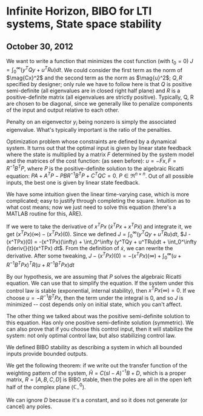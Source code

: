 Infinite Horizon, BIBO for LTI systems, State space stability 
=============================================================
October 30, 2012
----------------

We want to write a function that minimizes the cost function (with $t_0=0$)
$J = \int_0^\infty (y^TQy + u^TRu) dt$. We could consider the first term as
the norm of $\mag{Cx}^2$ and the second term as the norm as $\mag{u}^2$;
$Q, R$ specified by designer; only rule we have to follow here is that $Q$
is positive semi-definite (all eigenvalues are in closed right half plane)
and $R$ is a positive-definite matrix (all eigenvalues are strictly
positive). Typically, Q, R are chosen to be diagonal, since we generally
like to penalize components of the input and output relative to each other.

Penalty on an eigenvector $y_i$ being nonzero is simply the associated
eigenvalue. What's typically important is the ratio of the penalties.

Optimization problem whose constraints are defined by a dynamical
system. It turns out that the optimal input is given by linear state
feedback where the state is multiplied by a matrix $F$ determined by the
system model and the matrices of the cost function: (as seen before): $u =
-Fx, F = R^{-1}B^T P$, where $P$ is the positive-definite solution to the
algebraic Ricatti equation: $PA + A^TP - PBR^{-1}B^TP + C^TQC = 0$. $P \in
\Re^{n \times n}$. Out of all possible inputs, the best one is given by
linear state feedback.

We have some intuition given the linear time-varying case, which is more
complicated; easy to justify through completing the square. Intuition as to
what cost means; now we just need to solve this equation (there's a MATLAB
routine for this, ARE).

If we were to take the derivative of $x^TPx$ ($\dot{x}^TPx + x^TP\dot{x}$)
and integrate it, we get $(x^TPx)(\infty) - (x^TPx)(0)$. Since we defined
$J = \int_0^\infty (y^TQy + u^TRu)dt$, $J - (x^TPx)(0) = -(x^TPx)(\infty) +
\int_0^\infty (y^TQy + u^TRu)dt + \int_0^\infty (\deriv{}{t}(x^TPx)
dt$. From the definition of $\dot{x}$, we can rewrite the derivative. After
some tweaking, $J - (x^TPx)(0) = -(x^TPx)(\infty) + \int_0^\infty (u +
R^{-1}B^TPx)^TR(u + R^{-1}B^TPx)dt$

By our hypothesis, we are assuming that $P$ solves the algebraic Ricatti
equation. We can use that to simplify the equation. If the system under
this control law is stable (exponential, internal stability), then
$x^TPx(\infty) = 0$. If we choose $u = -R^{-1}B^TPx$, then the term under
the integral is 0, and so $J$ is minimized -- cost depends only on initial
state, which you can't affect.

The other thing we talked about was the positive semi-definite solution to
this equation. Has only one positive semi-definite solution (symmetric). We
can also prove that if you choose this control input, then it will
stabilize the system: not only optimal control law, but also stabilizing
control law.

We defined BIBO stability as describing a system in which all bounded
inputs provide bounded outputs.

We get the following theorem: if we write out the transfer function of the
weighting pattern of the system, $\hat{H} = C(sI - A)^{-1}B + D$, which is
a proper matrix, $R = [A,B,C,D]$ is BIBO stable, then the poles are all in
the open left half of the complex plane ($\mathbb{C}^0_-$).

We can ignore $D$ because it's a constant, and so it does not generate (or
cancel) any poles.
